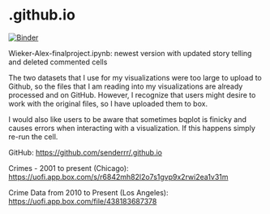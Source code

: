 # .github.io

[![Binder](https://mybinder.org/badge_logo.svg)](https://mybinder.org/v2/gh/senderrr/.github.io/master)

Wieker-Alex-finalproject.ipynb: newest version with updated story telling and deleted commented cells


The two datasets that I use for my visualizations were too large to upload to Github, so the files that I am reading into my visualizations are already processed and on GitHub. However, I recognize that users might desire to work with the original files, so I have uploaded them to box.

I would also like users to be aware that sometimes bqplot is finicky and causes errors when interacting with a visualization. If this happens simply re-run the cell. 

GitHub: https://github.com/senderrr/.github.io

Crimes - 2001 to present (Chicago): https://uofi.app.box.com/s/r6842mh82l2o7s1gvp9x2rwi2ea1v31m

Crime Data from 2010 to Present (Los Angeles):
https://uofi.app.box.com/file/438183687378

